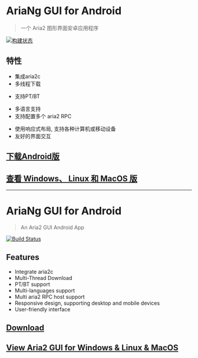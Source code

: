 
# AriaNg GUI for Android

> 一个 Aria2 图形界面安卓应用程序

[![构建状态](https://dev.azure.com/xmader/apps/_apis/build/status/AriaNg%20GUI%20for%20Android)](https://dev.azure.com/xmader/apps/_build/latest?definitionId=12)

## 特性

* 集成aria2c
* 多线程下载
<!-- * 未完成任务退出自动保存 (Bug: 需要暂停才能保存进度) (开发中...) -->
* 支持PT/BT
<!-- * 下载完成消息通知 (开发中...) -->
* 多语言支持
* 支持配置多个 aria2 RPC
<!-- * 支持打开下载文件夹, 在文件管理器中显示已下载的文件 (仅限使用内置的Aria2 RPC) (开发中...) -->
* 使用响应式布局, 支持各种计算机或移动设备
* 友好的界面交互

## [下载Android版](https://github.com/Xmader/aria-ng-gui-android/releases/latest)

## [查看 Windows、 Linux 和 MacOS 版](https://github.com/Xmader/aria-ng-gui)

---

# AriaNg GUI for Android

> An Aria2 GUI Android App

[![Build Status](https://dev.azure.com/xmader/apps/_apis/build/status/AriaNg%20GUI%20for%20Android)](https://dev.azure.com/xmader/apps/_build/latest?definitionId=12)

## Features

* Integrate aria2c
* Multi-Thread Download
* PT/BT support
* Multi-languages support
* Multi aria2 RPC host support
* Responsive design, supporting desktop and mobile devices
* User-friendly interface

## [Download](https://github.com/Xmader/aria-ng-gui-android/releases/latest)

## [View Aria2 GUI for Windows & Linux & MacOS](https://github.com/Xmader/aria-ng-gui)
